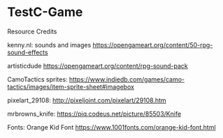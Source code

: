 # TestC-Game

Resource Credits

kenny.nl: sounds and images
https://opengameart.org/content/50-rpg-sound-effects

artisticdude 
https://opengameart.org/content/rpg-sound-pack

CamoTactics sprites:
https://www.indiedb.com/games/camo-tactics/images/item-sprite-sheet#imagebox

pixelart_29108: http://pixeljoint.com/pixelart/29108.htm

mrbrowns_knife: https://piq.codeus.net/picture/85503/Knife

Fonts:
Orange Kid Font https://www.1001fonts.com/orange-kid-font.html